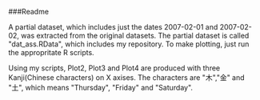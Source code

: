 

###Readme

A partial dataset, which includes just the dates 2007-02-01 and 2007-02-02, was extracted from the original datasets. The partial dataset is called "dat_ass.RData", which includes my repository. To make plotting, just run the appropritate R scripts.

Using my scripts, Plot2, Plot3 and Plot4 are produced with three Kanji(Chinese characters) on X axises. The characters are "木","金" and "土", which means "Thursday", "Friday" and "Saturday".




   




